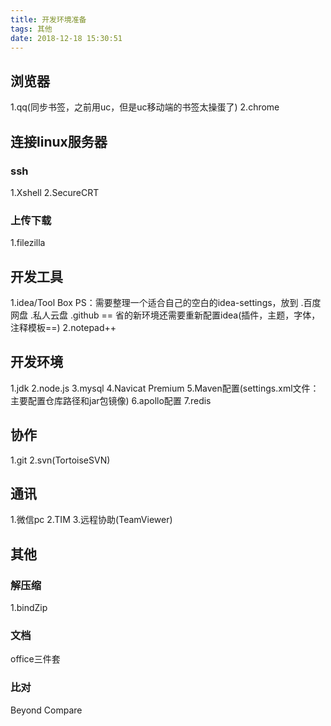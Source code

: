 ```yaml
---
title: 开发环境准备
tags: 其他
date: 2018-12-18 15:30:51
---
```


## 浏览器
1.qq(同步书签，之前用uc，但是uc移动端的书签太操蛋了)
2.chrome

## 连接linux服务器
### ssh
1.Xshell
2.SecureCRT

### 上传下载
1.filezilla

## 开发工具
1.idea/Tool Box
PS：需要整理一个适合自己的空白的idea-settings，放到
	.百度网盘 
	.私人云盘
	.github ==
	省的新环境还需要重新配置idea(插件，主题，字体，注释模板==)
2.notepad++

## 开发环境
1.jdk
2.node.js
3.mysql
4.Navicat Premium
5.Maven配置(settings.xml文件：主要配置仓库路径和jar包镜像)
6.apollo配置
7.redis

## 协作
1.git
2.svn(TortoiseSVN)


## 通讯
1.微信pc
2.TIM
3.远程协助(TeamViewer)


## 其他
### 解压缩
1.bindZip

### 文档
office三件套

### 比对
Beyond Compare